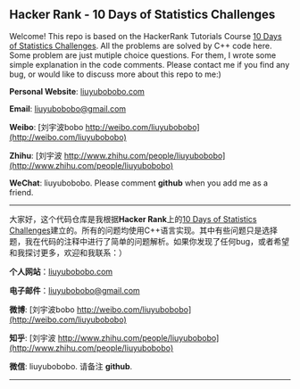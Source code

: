 ## Hacker Rank - 10 Days of Statistics Challenges

Welcome! This repo is based on the HackerRank Tutorials Course [10 Days of Statistics Challenges](https://www.hackerrank.com/domains/tutorials/10-days-of-statistics). All the problems are solved by C++ code here. Some problem are just mutiple choice questions. For them, I wrote some simple explanation in the code comments. Please contact me if you find any bug, or would like to discuss more about this repo to me:)

**Personal Website**: [liuyubobobo.com](http://liuyubobobo.com)

**Email**: [liuyubobobo@gmail.com](mailto:liuyubobobo@gmail.com)

**Weibo**: [刘宇波bobo http://weibo.com/liuyubobobo](http://weibo.com/liuyubobobo)

**Zhihu**: [刘宇波 http://www.zhihu.com/people/liuyubobobo](http://www.zhihu.com/people/liuyubobobo)

**WeChat**: liuyubobobo. Please comment **github** when you add me as a friend.

---

大家好，这个代码仓库是我根据**Hacker Rank**上的[10 Days of Statistics Challenges](https://www.hackerrank.com/domains/tutorials/10-days-of-statistics)建立的。所有的问题均使用C++语言实现。其中有些问题只是选择题，我在代码的注释中进行了简单的问题解析。如果你发现了任何bug，或者希望和我探讨更多，欢迎和我联系：）

**个人网站**：[liuyubobobo.com](http://liuyubobobo.com)

**电子邮件**：[liuyubobobo@gmail.com](mailto:liuyubobobo@gmail.com)

**微博**: [刘宇波bobo http://weibo.com/liuyubobobo](http://weibo.com/liuyubobobo)

**知乎**: [刘宇波 http://www.zhihu.com/people/liuyubobobo](http://www.zhihu.com/people/liuyubobobo)

**微信**: liuyubobobo. 请备注 **github**.

---
